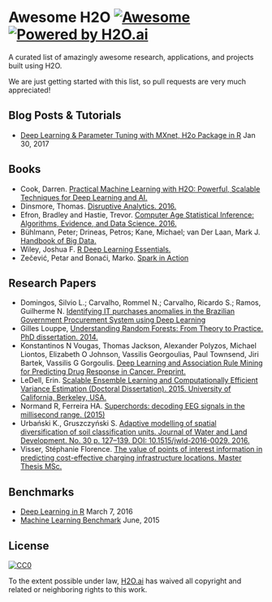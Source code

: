 # Awesome H2O [![Awesome](https://cdn.rawgit.com/sindresorhus/awesome/d7305f38d29fed78fa85652e3a63e154dd8e8829/media/badge.svg)](https://github.com/sindresorhus/awesome) [![Powered by H2O.ai](https://img.shields.io/badge/powered%20by-h2oai-yellow.svg)](https://github.com/h2oai/)

A curated list of amazingly awesome research, applications, and projects built using H2O. 

We are just getting started with this list, so pull requests are very much appreciated!

## Blog Posts & Tutorials

* [Deep Learning & Parameter Tuning with MXnet, H2o Package in R](http://blog.hackerearth.com/understanding-deep-learning-parameter-tuning-with-mxnet-h2o-package-in-r) Jan 30, 2017

## Books

* Cook, Darren. [Practical Machine Learning with H2O: Powerful, Scalable Techniques for Deep Learning and AI.](https://www.amazon.com/Practical-Machine-Learning-H2O-Techniques/dp/149196460X)
* Dinsmore, Thomas. [Disruptive Analytics. 2016.](http://link.springer.com/book/10.1007/978-1-4842-1311-7)
* Efron, Bradley and Hastie, Trevor. [Computer Age Statistical Inference: Algorithms, Evidence, and Data Science. 2016.](https://web.stanford.edu/~hastie/CASI/)
* Bühlmann, Peter; Drineas, Petros; Kane, Michael; van Der Laan, Mark J. [Handbook of Big Data.](https://www.crcpress.com/Handbook-of-Big-Data/Buhlmann-Drineas-Kane-van-der-Laan/p/book/9781482249071)
* Wiley, Joshua F. [R Deep Learning Essentials.](https://www.packtpub.com/big-data-and-business-intelligence/r-deep-learning-essentials)
* Zečević, Petar and Bonaći, Marko. [Spark in Action](https://www.manning.com/books/spark-in-action)

## Research Papers

* Domingos, Silvio L.; Carvalho, Rommel N.; Carvalho, Ricardo S.; Ramos, Guilherme N. [Identifying IT purchases anomalies in the Brazilian Government Procurement System using Deep Learning](http://www.h2o.ai/wp-content/uploads/2017/01/Identifying-IT-purchases-anomalies-in-the-Brazilian-Government-Procurement-System-using-Deep-Learning.pdf)
* Gilles Louppe, [Understanding Random Forests: From Theory to Practice. PhD dissertation. 2014.](https://github.com/glouppe/phd-thesis)
* Konstantinos N Vougas, Thomas Jackson, Alexander Polyzos, Michael Liontos, Elizabeth O Johnson, Vassilis Georgoulias, Paul Townsend, Jiri Bartek, Vassilis G Gorgoulis. [Deep Learning and Association Rule Mining for Predicting Drug Response in Cancer. Preprint.](http://dx.doi.org/10.1101/070490)
* LeDell, Erin. [Scalable Ensemble Learning and Computationally Efficient Variance Estimation (Doctoral Dissertation). 2015. University of California, Berkeley, USA.](http://www.stat.berkeley.edu/~ledell/papers/ledell-phd-thesis.pdf)
* Normand R, Ferreira HA. [Superchords: decoding EEG signals in the millisecond range. (2015)](https://dx.doi.org/10.7287/peerj.preprints.1265v1)
* Urbański K., Gruszczyński S. [Adaptive modelling of spatial diversification of soil classification units. Journal of Water and Land Development. No. 30 p. 127–139. DOI: 10.1515/jwld-2016-0029. 2016.](https://www.degruyter.com/downloadpdf/j/jwld.2016.30.issue-1/jwld-2016-0029/jwld-2016-0029.xml)
* Visser, Stéphanie Florence. [The value of points of interest information in predicting cost-effective charging infrastructure locations. Master Thesis MSc.](http://www.rsm.nl/fileadmin/Images_NEW/ECFEB/The_value_of_points_of_interest_information.pdf)


## Benchmarks

- [Deep Learning in R](http://www.rblog.uni-freiburg.de/2017/02/07/deep-learning-in-r/) March 7, 2016
- [Machine Learning Benchmark](https://github.com/szilard/benchm-ml) June, 2015

## License

[![CC0](https://i.creativecommons.org/p/zero/1.0/88x31.png)](https://creativecommons.org/publicdomain/zero/1.0/)

To the extent possible under law, [H2O.ai](http://h2o.ai) has waived all copyright and related or neighboring rights to this work.
